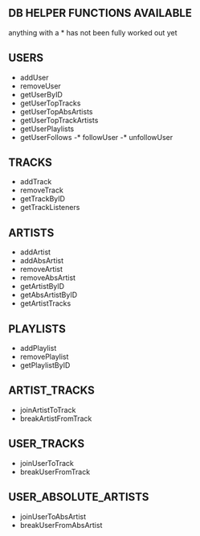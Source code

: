 ## DB HELPER FUNCTIONS AVAILABLE
anything with a * has not been fully worked out yet


## USERS
- addUser
- removeUser
- getUserByID
- getUserTopTracks
- getUserTopAbsArtists
- getUserTopTrackArtists
- getUserPlaylists
- getUserFollows
-* followUser
-* unfollowUser

## TRACKS
- addTrack
- removeTrack
- getTrackByID
- getTrackListeners

## ARTISTS
- addArtist
- addAbsArtist
- removeArtist
- removeAbsArtist
- getArtistByID
- getAbsArtistByID
- getArtistTracks

## PLAYLISTS
- addPlaylist
- removePlaylist
- getPlaylistByID

## ARTIST_TRACKS
- joinArtistToTrack
- breakArtistFromTrack

## USER_TRACKS
- joinUserToTrack
- breakUserFromTrack

## USER_ABSOLUTE_ARTISTS
- joinUserToAbsArtist
- breakUserFromAbsArtist

